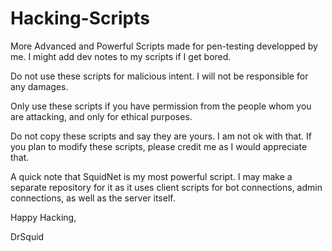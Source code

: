 # Hacking-Scripts
More Advanced and Powerful Scripts made for pen-testing developped by me.
I might add dev notes to my scripts if I get bored.

Do not use these scripts for malicious intent. I will not be responsible for any damages.

Only use these scripts if you have permission from the people whom you are attacking, and only for ethical purposes.

Do not copy these scripts and say they are yours. I am not ok with that. If you plan to modify these scripts, please credit me as I would appreciate that.

A quick note that SquidNet is my most powerful script. I may make a separate repository for it as it uses client scripts for bot connections, admin connections, as well as the server itself.

Happy Hacking,

DrSquid
